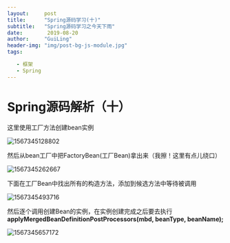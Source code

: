 ```yaml
---
layout:     post
title:      "Spring源码学习(十)"
subtitle:   "Spring源码学习之今天下雨"
date:        2019-08-20
author:     "GuiLing"
header-img: "img/post-bg-js-module.jpg"
tags:

   - 框架
   - Spring
---
```

# Spring源码解析（十）

这里使用工厂方法创建bean实例

![1567345128802](/img/srping/2019/08/1567345128802.png)

然后从bean工厂中把FactoryBean(工厂Bean)拿出来（我擦！这里有点儿绕口）

![1567345262667](/img/srping/2019/08/1567345262667.png)

下面在工厂Bean中找出所有的构造方法，添加到候选方法中等待被调用

![1567345493716](/img/srping/2019/08/1567345493716.png)

然后逐个调用创建Bean的实例，在实例创建完成之后要去执行**applyMergedBeanDefinitionPostProcessors(mbd, beanType, beanName);**

![1567345657172](/img/srping/2019/08/1567345657172.png)

